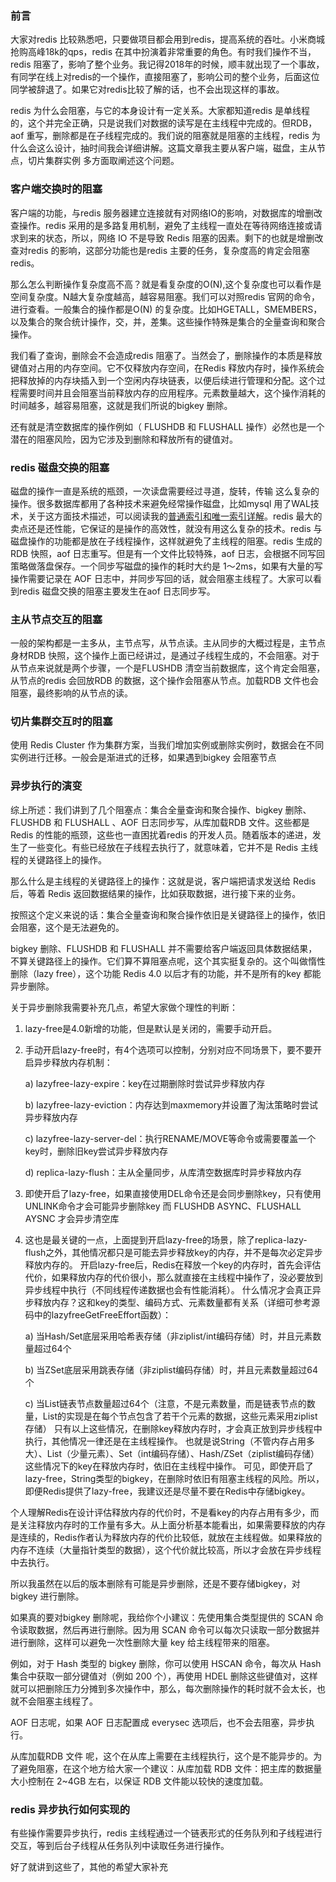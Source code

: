 ### 前言

大家对redis 比较熟悉吧，只要做项目都会用到redis，提高系统的吞吐。小米商城抢购高峰18k的qps，redis 在其中扮演着非常重要的角色。有时我们操作不当，redis 阻塞了，影响了整个业务。我记得2018年的时候，顺丰就出现了一个事故，有同学在线上对redis的一个操作，直接阻塞了，影响公司的整个业务，后面这位同学被辞退了。如果它对redis比较了解的话，也不会出现这样的事故。

redis 为什么会阻塞，与它的本身设计有一定关系。大家都知道redis 是单线程的，这个并完全正确，只是说我们对数据的读写是在主线程中完成的。但RDB，aof 重写，删除都是在子线程完成的。我们说的阻塞就是阻塞的主线程，redis 为什么会这么设计，抽时间我会详细讲解。这篇文章我主要从客户端，磁盘，主从节点，切片集群实例 多方面取阐述这个问题。

### 客户端交换时的阻塞

客户端的功能，与redis 服务器建立连接就有对网络IO的影响，对数据库的增删改查操作。redis 采用的是多路复用机制，避免了主线程一直处在等待网络连接或请求到来的状态，所以，网络 IO 不是导致 Redis 阻塞的因素。剩下的也就是增删改查对redis 的影响，这部分功能也是redis 主要的任务，复杂度高的肯定会阻塞redis。

那么怎么判断操作复杂度高不高？就是看复杂度的O(N),这个复杂度也可以看作是空间复杂度。N越大复杂度越高，越容易阻塞。我们可以对照redis 官网的命令，进行查看。一般集合的操作都是O(N) 的复杂度。比如HGETALL，SMEMBERS，以及集合的聚合统计操作，交，并，差集。这些操作特殊是集合的全量查询和聚合操作。

我们看了查询，删除会不会造成redis 阻塞了。当然会了，删除操作的本质是释放键值对占用的内存空间。它不仅释放内存空间，在Redis 释放内存时，操作系统会把释放掉的内存块插入到一个空闲内存块链表，以便后续进行管理和分配。这个过程需要时间并且会阻塞当前释放内存的应用程序。元素数量越大，这个操作消耗的时间越多，越容易阻塞，这就是我们所说的bigkey 删除。

还有就是清空数据库的操作例如（ FLUSHDB 和 FLUSHALL 操作）必然也是一个潜在的阻塞风险，因为它涉及到删除和释放所有的键值对。

### redis 磁盘交换的阻塞

磁盘的操作一直是系统的瓶颈，一次读盘需要经过寻道，旋转，传输 这么复杂的操作。很多数据库都用了各种技术来避免经常操作磁盘，比如mysql 用了WAL技术，关于这方面技术描述，可以阅读我的[普通索引和唯一索引详解](https://blog.csdn.net/xingjigongsi/article/details/136374952)。redis 最大的卖点还是还性能，它保证的是操作的高效性，就没有用这么复杂的技术。redis 与磁盘操作的功能都是放在子线程操作，这样就避免了主线程的阻塞。redis 生成的 RDB 快照，aof 日志重写。但是有一个文件比较特殊，aof 日志，会根据不同写回策略做落盘保存。一个同步写磁盘的操作的耗时大约是 1～2ms，如果有大量的写操作需要记录在 AOF 日志中，并同步写回的话，就会阻塞主线程了。大家可以看到redis 磁盘交换的阻塞主要发生在aof 日志同步写。

### 主从节点交互的阻塞

一般的架构都是一主多从，主节点写，从节点读。主从同步的大概过程是，主节点身材RDB 快照，这个操作上面已经讲过，是通过子线程生成的，不会阻塞。对于从节点来说就是两个步骤，一个是FLUSHDB 清空当前数据库，这个肯定会阻塞，从节点的redis 会回放RDB 的数据，这个操作会阻塞从节点。加载RDB 文件也会阻塞，最终影响的从节点的读。

### 切片集群交互时的阻塞

使用 Redis Cluster 作为集群方案，当我们增加实例或删除实例时，数据会在不同实例进行迁移。一般会是渐进式的迁移，如果遇到bigkey 会阻塞节点

### 异步执行的演变

综上所述：我们讲到了几个阻塞点：集合全量查询和聚合操作、bigkey 删除、FLUSHDB 和 FLUSHALL 、AOF 日志同步写，从库加载RDB 文件。这些都是Redis 的性能的瓶颈，这些也一直困扰着redis 的开发人员。随着版本的递进，发生了一些变化。有些已经放在子线程去执行了，就意味着，它并不是 Redis 主线程的关键路径上的操作。

那么什么是主线程的关键路径上的操作：这就是说，客户端把请求发送给 Redis 后，等着 Redis 返回数据结果的操作，比如获取数据，进行接下来的业务。

按照这个定义来说的话：集合全量查询和聚合操作依旧是关键路径上的操作，依旧会阻塞，这个是无法避免的。

bigkey 删除、FLUSHDB 和 FLUSHALL 并不需要给客户端返回具体数据结果，不算关键路径上的操作。它们算不算阻塞点呢，这个其实挺复杂的。这个叫做惰性删除（lazy free），这个功能 Redis 4.0 以后才有的功能，并不是所有的key 都能异步删除。

关于异步删除我需要补充几点，希望大家做个理性的判断：

1. lazy-free是4.0新增的功能，但是默认是关闭的，需要手动开启。 

2. 手动开启lazy-free时，有4个选项可以控制，分别对应不同场景下，要不要开启异步释放内存机制： 

   a) lazyfree-lazy-expire：key在过期删除时尝试异步释放内存

    b) lazyfree-lazy-eviction：内存达到maxmemory并设置了淘汰策略时尝试异步释放内存 

   c) lazyfree-lazy-server-del：执行RENAME/MOVE等命令或需要覆盖一个key时，删除旧key尝试异步释放内存 

   d) replica-lazy-flush：主从全量同步，从库清空数据库时异步释放内存 

3. 即使开启了lazy-free，如果直接使用DEL命令还是会同步删除key，只有使用UNLINK命令才会可能异步删除key 而 FLUSHDB ASYNC、FLUSHALL AYSNC 才会异步清空库

4. 这也是最关键的一点，上面提到开启lazy-free的场景，除了replica-lazy-flush之外，其他情况都只是可能去异步释放key的内存，并不是每次必定异步释放内存的。 开启lazy-free后，Redis在释放一个key的内存时，首先会评估代价，如果释放内存的代价很小，那么就直接在主线程中操作了，没必要放到异步线程中执行（不同线程传递数据也会有性能消耗）。 什么情况才会真正异步释放内存？这和key的类型、编码方式、元素数量都有关系（详细可参考源码中的lazyfreeGetFreeEffort函数）：

   a) 当Hash/Set底层采用哈希表存储（非ziplist/int编码存储）时，并且元素数量超过64个

    b) 当ZSet底层采用跳表存储（非ziplist编码存储）时，并且元素数量超过64个 

   c) 当List链表节点数量超过64个（注意，不是元素数量，而是链表节点的数量，List的实现是在每个节点包含了若干个元素的数据，这些元素采用ziplist存储） 只有以上这些情况，在删除key释放内存时，才会真正放到异步线程中执行，其他情况一律还是在主线程操作。 也就是说String（不管内存占用多大）、List（少量元素）、Set（int编码存储）、Hash/ZSet（ziplist编码存储）这些情况下的key在释放内存时，依旧在主线程中操作。 可见，即使开启了lazy-free，String类型的bigkey，在删除时依旧有阻塞主线程的风险。所以，即便Redis提供了lazy-free，我建议还是尽量不要在Redis中存储bigkey。 

个人理解Redis在设计评估释放内存的代价时，不是看key的内存占用有多少，而是关注释放内存时的工作量有多大。从上面分析基本能看出，如果需要释放的内存是连续的，Redis作者认为释放内存的代价比较低，就放在主线程做。如果释放的内存不连续（大量指针类型的数据），这个代价就比较高，所以才会放在异步线程中去执行。

所以我虽然在以后的版本删除有可能是异步删除，还是不要存储bigkey，对bigkey 进行删除。

如果真的要对bigkey 删除呢，我给你个小建议：先使用集合类型提供的 SCAN 命令读取数据，然后再进行删除。因为用 SCAN 命令可以每次只读取一部分数据并进行删除，这样可以避免一次性删除大量 key 给主线程带来的阻塞。

例如，对于 Hash 类型的 bigkey 删除，你可以使用 HSCAN 命令，每次从 Hash 集合中获取一部分键值对（例如 200 个），再使用 HDEL 删除这些键值对，这样就可以把删除压力分摊到多次操作中，那么，每次删除操作的耗时就不会太长，也就不会阻塞主线程了。

AOF 日志呢，如果 AOF 日志配置成 everysec 选项后，也不会去阻塞，异步执行。

从库加载RDB 文件 呢，这个在从库上需要在主线程执行，这个是不能异步的。为了避免阻塞，在这个地方给大家一个建议：从库加载 RDB 文件：把主库的数据量大小控制在 2~4GB 左右，以保证 RDB 文件能以较快的速度加载。

### redis 异步执行如何实现的

有些操作需要异步执行，redis 主线程通过一个链表形式的任务队列和子线程进行交互，等到后台子线程从任务队列中读取任务进行操作。

好了就讲到这些了，其他的希望大家补充











